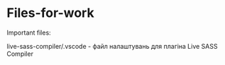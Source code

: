 # Files-for-work
Important files: 

live-sass-compiler/.vscode - файл налаштувань для плагіна Live SASS Compiler

